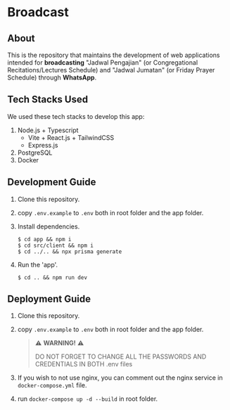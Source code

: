 # Broadcast

## About

This is the repository that maintains the development of web applications intended for **broadcasting** "Jadwal Pengajian" (or Congregational Recitations/Lectures Schedule) and "Jadwal Jumatan" (or Friday Prayer Schedule) through **WhatsApp**.

## Tech Stacks Used

We used these tech stacks to develop this app:

1. Node.js + Typescript
   - Vite + React.js + TailwindCSS
   - Express.js
2. PostgreSQL
3. Docker

## Development Guide

1. Clone this repository.

2. copy `.env.example` to `.env` both in root folder and the app folder.

3. Install dependencies.

   ```console
   $ cd app && npm i
   $ cd src/client && npm i
   $ cd ../.. && npx prisma generate
   ```

4. Run the 'app'.
   ```console
   $ cd .. && npm run dev
   ```

## Deployment Guide

1. Clone this repository.

2. copy `.env.example` to `.env` both in root folder and the app folder.

   > ⚠️ **WARNING!** ⚠️
   >
   > DO NOT FORGET TO CHANGE ALL THE PASSWORDS AND CREDENTIALS IN BOTH .env files

3. If you wish to not use nginx, you can comment out the nginx service in `docker-compose.yml` file.
4. run `docker-compose up -d --build` in root folder.
